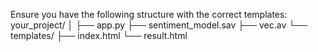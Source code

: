 Ensure you have the following structure with the correct templates:
your_project/
│
├── app.py
├── sentiment_model.sav
├── vec.av
└── templates/
    ├── index.html
    └── result.html
    

    
